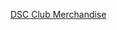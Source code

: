 <a class="custom" href="https://stores.freshbrandgear.com/Different_Strokes_Calgary/shop/home" target="_blank">DSC Club Merchandise</a>

